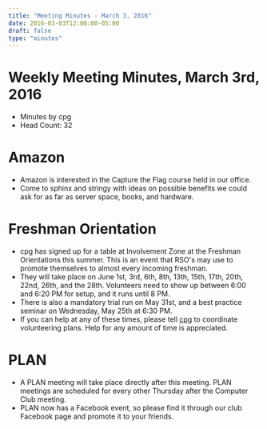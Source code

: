 ```yaml
---
title: "Meeting Minutes - March 3, 2016"
date: 2016-03-03T12:00:00-05:00
draft: false
type: "minutes"
---
```


# Weekly Meeting Minutes, March 3rd, 2016

- Minutes by cpg
- Head Count: 32

# Amazon

- Amazon is interested in the Capture the Flag course held in our office.
- Come to sphinx and stringy with ideas on possible benefits we could ask for as far as server space, books, and hardware.

# Freshman Orientation

- cpg has signed up for a table at Involvement Zone at the Freshman Orientations this summer. This is an event that RSO's may use to promote themselves to almost every incoming freshman.
- They will take place on June 1st, 3rd, 6th, 8th, 13th, 15th, 17th, 20th, 22nd, 26th, and the 28th. Volunteers need to show up between 6:00 and 6:20 PM for setup, and it runs until 8 PM.
- There is also a mandatory trial run on May 31st, and a best practice seminar on Wednesday, May 25th at 6:30 PM.
- If you can help at any of these times, please tell [cpg](http://cclub.cs.wmich.edu/~cpg) to coordinate volunteering plans. Help for any amount of time is appreciated.

# PLAN

- A PLAN meeting will take place directly after this meeting. PLAN meetings are scheduled for every other Thursday after the Computer Club meeting.
- PLAN now has a Facebook event, so please find it through our club Facebook page and promote it to your friends.
